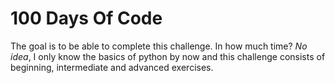 # **100 Days Of Code**
The goal is to be able to complete this challenge. In how much time? _No idea_, I only know the basics of python by now and this challenge consists of beginning, intermediate and advanced exercises. 
